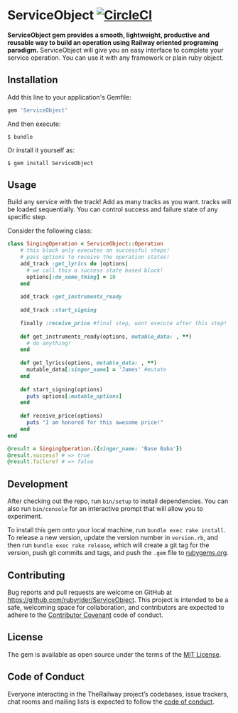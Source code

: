 # ServiceObject [![CircleCI](https://circleci.com/gh/rubyrider/ServiceObject.svg?style=svg)](https://circleci.com/gh/rubyrider/ServiceObject)

**ServiceObject gem provides a smooth, lightweight, productive and reusable way to build an operation using Railway oriented programing paradigm.**
ServiceObject will give you an easy interface to complete your service operation. You can use it with any framework 
or plain ruby object. 
## Installation

Add this line to your application's Gemfile:

```ruby
gem 'ServiceObject'
```

And then execute:

    $ bundle

Or install it yourself as:

    $ gem install ServiceObject

## Usage
Build any service with the track! Add as many tracks as you want.
tracks will be loaded sequentially. You can control success and failure state of any 
specific step.


Consider the following class:
```ruby
class SingingOperation < ServiceObject::Operation
    # this block only executes on successful steps! 
    # pass options to receive the operation states!   
    add_track :get_lyrics do |options|
      # we call this a success state based block!
      options[:do_some_thing] = 10
    end
    
    add_track :get_instruments_ready
    
    add_track :start_signing
    
    finally :receive_price #final step, wont execute after this step!
    
    def get_instruments_ready(options, mutable_data: , **)
      # do anything!
    end
    
    def get_lyrics(options, mutable_data: , **)
      mutable_data[:singer_name] = 'James' #mutate
    end
    
    def start_signing(options)
      puts options[:mutable_options]
    end
    
    def receive_price(options)
      puts "I am honored for this awesome price!"
    end
end
```

```ruby
@result = SingingOperation.({singer_name: 'Base Baba'})
@result.success? # => true
@result.failure? # => false
```

## Development

After checking out the repo, run `bin/setup` to install dependencies. You can also run `bin/console` for an interactive prompt that will allow you to experiment.

To install this gem onto your local machine, run `bundle exec rake install`. To release a new version, update the version number in `version.rb`, and then run `bundle exec rake release`, which will create a git tag for the version, push git commits and tags, and push the `.gem` file to [rubygems.org](https://rubygems.org).

## Contributing

Bug reports and pull requests are welcome on GitHub at https://github.com/rubyrider/ServiceObject. This project is intended to be a safe, welcoming space for collaboration, and contributors are expected to adhere to the [Contributor Covenant](http://contributor-covenant.org) code of conduct.

## License

The gem is available as open source under the terms of the [MIT License](https://opensource.org/licenses/MIT).

## Code of Conduct

Everyone interacting in the TheRailway project’s codebases, issue trackers, chat rooms and mailing lists is expected to follow the [code of conduct](https://github.com/[USERNAME]/the_railway/blob/master/CODE_OF_CONDUCT.md).
